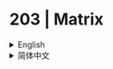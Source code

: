 # 203 | Matrix

<details>
  <summary>English</summary>

## What is the Matrix?
Matrix is a grid controller that developed by 203 Electronics that specilized for lightshow.

## What set it appart from a Novation Launchpad?
Target audience is complete difference. While Launchpad are more focused in professional live music preformence, Matrix is more focused for players without prefessional knowledge. (But also has the capabilty for used professionally)

## What features does it included over a Launchpad?
1. Rotation can be modified natively
2. Customizable Palette
3. Wide brightness range
4. Dynamic Brightness
5. Customizable Device ID(0~255)
6. 24bit RGB support (16.8 Million colors)
7. Hidden touch bar
8. 2D GFX engine
9. Modular design
10. Ultra portable design
11. frequent OTA that brings more feature.
12. Doesn't require Ableton's Control surface
13. Support apps

## Plan for development
- [X] Basic Sysex Support
- [X] Customizable Palette
- [ ] Read Customized Palette with Sysex 0.8.5
- [ ] 2D GFX engine Sysex API 0.9.0 
- [ ] Sysex Write/Read Device Config
## How to change page in lightshow?
There's a 8 key touch bar on the bottom bezel / 16 buttons in FN menu / use [One Chain](https://github.com/203Null/M4L/tree/master/One%20Chain) Plugin

## What kind of project files are supported ?
Matrix supports all Ableton Live/Unipad projects that designed for Launchpad MK2/MK1

## WHat's the dimensions and weight?
Dimension: 206mm * 206mm * 12mm / 8.11inch * 8.11inch * 0.47 inch  
Weight(estimate): 600 grams/ 1.32 lbs

## How to request an prototype?
You can join our discord server and sent me a DM.  
https://discord.gg/fjvT5zZ

## Can it be easily costomizable?
We provided design file for every single Matrix components and they will also available seperatlly as a replacement, so fell free to customize your Matrix.

## What will be the MSRP?
Current planned MSRP is 99$/99€

## When will it be commercially available?
ETA 2021. Pre production will begin in Oct 2020.
  
## Open Source Hardware Design Files
[Matrix-Hardware](https://github.com/203Electronics/Matrix-Hardware)

## Used Open Source Repositories
[STM32-Arduino (Modified)](https://github.com/203Electronics/Arduino_STM32)  
[USBComposite_stm32f1(Modified)](https://github.com/203Electronics/USBComposite_stm32f1)  
[FastLED (Modified)](https://github.com/203Electronics/FastLED)  
[STM32-Bootloader(Modified)](https://github.com/203Electronics/Matrix-bootloader)  

## How to setup enviroment and compile
Tutorial will be given in a later date.
</details>

<details>
  <summary>简体中文</summary>

## 什么是Matrix?
Matrix是由203自主开发的专注灯光工程的矩阵控制器

## 和Launchpad有什么区别？
目标群体不一样 Launchpad更针对的是专业制作人 而Matrix更适合普通人玩（不过也可以拿来当midi控制器用） 
设计理念也很有很大区别  
Matrix的一个目标就是去繁化简 在此基础上提供更好用 更个性 更好玩的功能

## 有哪些Launchpad没有的功能？
### 有但是不仅限于
1. 可旋转朝向
2. 可自定义颜色色板
3. 可调亮度
4. 动态亮度
5. 可调设备ID(0~255)
6. 1600万颜色的RGB输入
7. 触摸条
8. 2D渲染引擎
9. 模组化
10. 超便携的设计
11. 整机OTA更新
12. 不需要Live的Control Surface
13. 支持机内App

## 更新计划
- [X] 基础Sysex功能
- [X] 自定义色板
- [ ] 读取自定义色板 0.8.5
- [ ] 基于Sysex的2D渲染系统API 0.9.0 
- [ ] Sysex配置/读取/备份设备配置

## 如何翻页？
底部有一个触摸条/FN界面有16个可自定义的按钮/使用[One Chain](https://github.com/203Null/M4L/tree/master/One%20Chain)插件

## 支持哪些工程？
适配所有支持Launchpad Mk2/Mk1的Ableton Live以及unipad 灯光工程

## 尺寸和重量是多少？
长宽厚为206mm * 206mm * 12mm  
重约600g

## 如何申请样机?
请加入我们的QQ群 868894656 咨询Null

## 可以自定义吗？
Matrix的每一个零件都可以单独购买 可以放心的折腾

## 售价多少？
预期580左右

## 什么时候开售？
预计2021，2020年10月将进行一批试产
  
## 开源硬件设计文件
[Matrix-Hardware](https://github.com/203Electronics/Matrix-Hardware)

## 关于使用的开源项目
[STM32-Arduino (有改动)](https://github.com/203Electronics/Arduino_STM32)  
[USBComposite_stm32f1(有改动)](https://github.com/203Electronics/USBComposite_stm32f1)  
[FastLED (有改动)](https://github.com/203Electronics/FastLED)  
[STM32-Bootloader(有改动)](https://github.com/203Electronics/Matrix-bootloader)

## 环境搭建/代码编译
环境搭建以及代码编译教程将在之后给出

</details>

